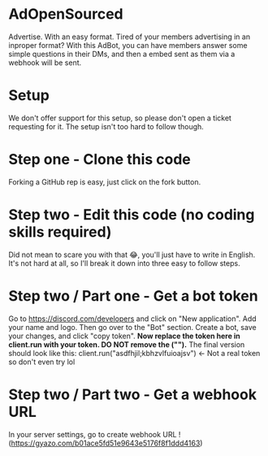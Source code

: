 # AdOpenSourced

Advertise. With an easy format.
Tired of your members advertising in an inproper format? With this AdBot, you can have members answer some simple questions in their DMs, and then a embed sent as them via a webhook will be sent.

# Setup

We don't offer support for this setup, so please don't open a ticket requesting for it. The setup isn't too hard to follow though.

# Step one - Clone this code

Forking a GitHub rep is easy, just click on the fork button.

# Step two - Edit this code (no coding skills required)

Did not mean to scare you with that 😂, you'll just have to write in English. It's not hard at all, so I'll break it down into three easy to follow steps.

# Step two / Part one - Get a bot token

Go to https://discord.com/developers and click on "New application". Add your name and logo. Then go over to the "Bot" section. Create a bot, save your changes,
and click "copy token". **Now replace the token here in client.run with your token. DO NOT remove the ("").** The final version should look like this:
client.run("asdfhjil;kbhzvlfuioajsv") <- Not a real token so don't even try lol

# Step two / Part two - Get a webhook URL

In your server settings, go to create webhook URL
!(https://gyazo.com/b01ace5fd51e9643e5176f8f1ddd4163)
